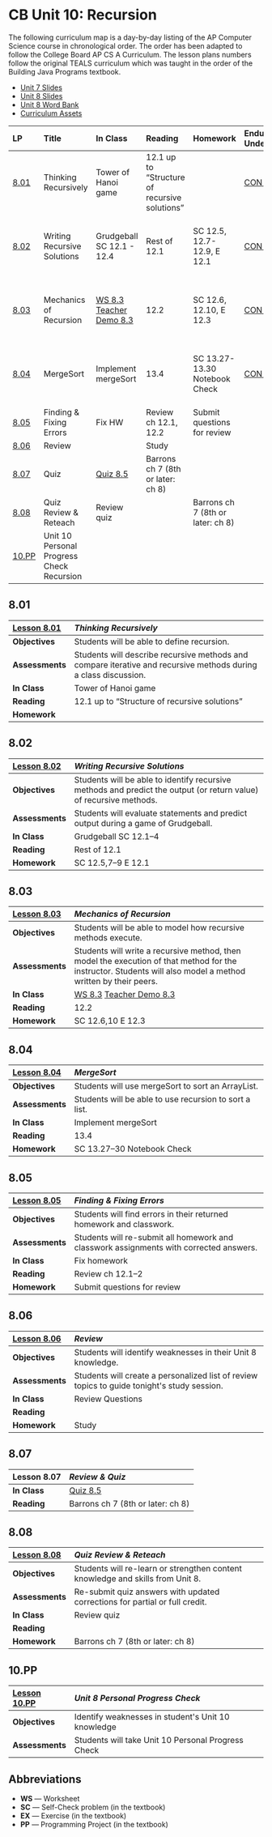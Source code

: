 # CB Unit 10: Recursion

The following curriculum map is a day-by-day listing of the AP Computer Science course in
chronological order. The order has been adapted to follow the College Board AP CS A Curriculum. The lesson plans numbers follow the original TEALS curriculum which was taught in the order of the Building Java Programs textbook.  

- [Unit 7 Slides][]
- [Unit 8 Slides][]
- [Unit 8 Word Bank][]
- [Curriculum Assets][]

| LP | Title | In Class | Reading | Homework | Enduring Understanding | Learning Objective | Essential knowledge |
| :-- | :-- | :----- | :--- | :----- | :-- | :-- | :-- |
| [8.01][] |Thinking Recursively|Tower of Hanoi game|12.1 up to “Structure of recursive solutions”||[CON-2][]|[CON-2.O][]|[CON-2.O.1][],[CON-2.O.2][],[CON-2.O.3][],[CON-2.O.4][],[CON-2.O.5][]
| [8.02][] |Writing Recursive Solutions|Grudgeball SC 12.1 - 12.4|Rest of 12.1|SC 12.5, 12.7-12.9, E 12.1|[CON-2][]|[CON-2.O][]|[CON-2.O.1][],[CON-2.O.2][],[CON-2.O.3][],[CON-2.O.4][],[CON-2.O.5][]
| [8.03][] |Mechanics of Recursion|[WS 8.3][] [Teacher Demo 8.3][]|12.2|SC 12.6, 12.10, E 12.3|[CON-2][]|[CON-2.O][]|[CON-2.O.1][],[CON-2.O.2][],[CON-2.O.3][],[CON-2.O.4][],[CON-2.O.5][]
| [8.04][] |MergeSort|Implement mergeSort|13.4|SC 13.27-13.30 Notebook Check|[CON-2][]|[CON-2.P][],[CON-2.Q][]|[CON-2.P.1][],[CON-2.P.2][],[CON-2.P.3][],[CON-2.P.4][],[CON-2.Q.1][]
| [8.05][] |Finding & Fixing Errors|Fix HW|Review ch 12.1, 12.2|Submit questions for review| | | |
| [8.06][] |Review||Study|| | | |
| [8.07][] |Quiz|[Quiz 8.5][]|Barrons ch 7 (8th or later: ch 8)|| | | |
| [8.08][] |Quiz Review & Reteach|Review quiz||Barrons ch 7 (8th or later: ch 8)|| | | |
| [10.PP][] | Unit 10 Personal Progress Check Recursion || | | | | |

## 8.01

| [Lesson 8.01][]   | _Thinking Recursively_
|:----------------|:-----------------------------
| **Objectives**  | Students will be able to define recursion.
| **Assessments** | Students will describe recursive methods and compare iterative and recursive methods during a class discussion.
| **In Class**    | Tower of Hanoi game
| **Reading**     | 12.1 up to “Structure of recursive solutions”
| **Homework**    |

## 8.02

| [Lesson 8.02][]   | _Writing Recursive Solutions_
|:----------------|:-----------------------------
| **Objectives**  | Students will be able to identify recursive methods and predict the output (or return value) of recursive methods.
| **Assessments** | Students will evaluate statements and predict output during a game of Grudgeball.
| **In Class**    | Grudgeball SC 12.1–4
| **Reading**     | Rest of 12.1
| **Homework**    | SC 12.5,7–9 E 12.1

## 8.03

| [Lesson 8.03][]   | _Mechanics of Recursion_
|:----------------|:-----------------------------
| **Objectives**  | Students will be able to model how recursive methods execute.
| **Assessments** | Students will write a recursive method, then model the execution of that method for the instructor. Students will also model a method written by their peers.
| **In Class**    | [WS 8.3][] [Teacher Demo 8.3][]
| **Reading**     | 12.2
| **Homework**    | SC 12.6,10 E 12.3

## 8.04

| [Lesson 8.04][]   | _MergeSort_
|:----------------|:-----------------------------
| **Objectives**  | Students will use mergeSort to sort an ArrayList.
| **Assessments** | Students will be able to use recursion to sort a list.
| **In Class**    | Implement mergeSort
| **Reading**     | 13.4
| **Homework**    | SC 13.27–30 Notebook Check

## 8.05

| [Lesson 8.05][]   | _Finding & Fixing Errors_
|:----------------|:-----------------------------
| **Objectives**  | Students will find errors in their returned homework and classwork.
| **Assessments** | Students will re-submit all homework and classwork assignments with corrected answers.
| **In Class**    | Fix homework
| **Reading**     | Review ch 12.1–2
| **Homework**    | Submit questions for review

## 8.06

| [Lesson 8.06][]   | _Review_
|:----------------|:-----------------------------
| **Objectives**  | Students will identify weaknesses in their Unit 8 knowledge.
| **Assessments** | Students will create a personalized list of review topics to guide tonight's study session.
| **In Class**    | Review Questions
| **Reading**     |
| **Homework**    | Study

## 8.07

| Lesson 8.07     | _Review & Quiz_
|:----------------|:-----------------------------
| **In Class**    | [Quiz 8.5][]
| **Reading**    | Barrons ch 7 (8th or later: ch 8)

## 8.08

| [Lesson 8.08][]   | _Quiz Review & Reteach_
|:----------------|:-----------------------------
| **Objectives**  | Students will re-learn or strengthen content knowledge and skills from Unit 8.
| **Assessments** | Re-submit quiz answers with updated corrections for partial or full credit.
| **In Class**    | Review quiz
| **Reading**     |
| **Homework**    | Barrons ch 7 (8th or later: ch 8)

## 10.PP

| [Lesson 10.PP][]   | _Unit 8 Personal Progress Check_
|:----------------|:-----------------------------
| **Objectives**  | Identify weaknesses in student's Unit 10 knowledge
| **Assessments** | Students will take Unit 10 Personal Progress Check

## Abbreviations

- **WS** — Worksheet
- **SC** — Self-Check problem (in the textbook)
- **EX** — Exercise (in the textbook)
- **PP** — Programming Project (in the textbook)


[8.00]: Unit8/Lesson-800.md
[8.01]: Unit8/Lesson-801.md
[8.02]: Unit8/Lesson-802.md
[8.03]: Unit8/Lesson-803.md
[8.04]: Unit8/Lesson-804.md
[8.05]: Unit8/Lesson-805.md
[8.06]: Unit8/Lesson-806.md
[8.07]: #807
[8.08]: Unit8/Lesson-808.md
[Curriculum Assets]: ./Assets.md

[Lesson 8.00]: Unit8/Lesson-800.md
[Lesson 8.01]: Unit8/Lesson-801.md
[Lesson 8.02]: Unit8/Lesson-802.md
[Lesson 8.03]: Unit8/Lesson-803.md
[Lesson 8.04]: Unit8/Lesson-804.md
[Lesson 8.05]: Unit8/Lesson-805.md
[Lesson 8.06]: Unit8/Lesson-806.md
[Lesson 8.08]: Unit8/Lesson-808.md

[10.PP]: Lesson-10PP.md
[Lesson 10.PP]: Lesson-10PP.md

[Quiz 8.5]: https://raw.githubusercontent.com/TEALSK12/apcsa-public/master/curriculum/Unit8/Quiz%208.5.docx
[Teacher Demo 8.3]: https://raw.githubusercontent.com/TEALSK12/apcsa-public/master/curriculum/Unit8/Teacher%20Demo%208.3.docx
[Unit 7 Slides]:    https://raw.githubusercontent.com/TEALSK12/apcsa-public/master/curriculum/Unit7/Unit7.pptx
[Unit 8 Slides]:    https://raw.githubusercontent.com/TEALSK12/apcsa-public/master/curriculum/Unit8/Unit8.pptx
[Unit 8 Word Bank]: https://raw.githubusercontent.com/TEALSK12/apcsa-public/master/curriculum/Unit8/Unit%208%20Word%20Bank.docx
[WS 8.3]:   https://raw.githubusercontent.com/TEALSK12/apcsa-public/master/curriculum/Unit8/WS%208.3.docx

[CON-1.A.1]:eu_lo_ek.md#con-1.a.1
[CON-1.A.2]:eu_lo_ek.md#con-1.a.2
[CON-1.A.3]:eu_lo_ek.md#con-1.a.3
[CON-1.A.4]:eu_lo_ek.md#con-1.a.4
[CON-1.A.5]:eu_lo_ek.md#con-1.a.5
[CON-1.A.6]:eu_lo_ek.md#con-1.a.6
[CON-1.A.7]:eu_lo_ek.md#con-1.a.7
[CON-1.A.8]:eu_lo_ek.md#con-1.a.8
[CON-1.A]:eu_lo_ek.md#con-1.a
[CON-1.B.1]:eu_lo_ek.md#con-1.b.1
[CON-1.B.2]:eu_lo_ek.md#con-1.b.2
[CON-1.B.3]:eu_lo_ek.md#con-1.b.3
[CON-1.B.4]:eu_lo_ek.md#con-1.b.4
[CON-1.B.5]:eu_lo_ek.md#con-1.b.5
[CON-1.B]:eu_lo_ek.md#con-1.b
[CON-1.C.1]:eu_lo_ek.md#con-1.c.1
[CON-1.C.2]:eu_lo_ek.md#con-1.c.2
[CON-1.C.3]:eu_lo_ek.md#con-1.c.3
[CON-1.C.4]:eu_lo_ek.md#con-1.c.4
[CON-1.C.5]:eu_lo_ek.md#con-1.c.5
[CON-1.C.6]:eu_lo_ek.md#con-1.c.6
[CON-1.C]:eu_lo_ek.md#con-1.c
[CON-1.D.1]:eu_lo_ek.md#con-1.d.1
[CON-1.D.2]:eu_lo_ek.md#con-1.d.2
[CON-1.D.3]:eu_lo_ek.md#con-1.d.3
[CON-1.D.4]:eu_lo_ek.md#con-1.d.4
[CON-1.D]:eu_lo_ek.md#con-1.d
[CON-1.E.1]:eu_lo_ek.md#con-1.e.1
[CON-1.E.2]:eu_lo_ek.md#con-1.e.2
[CON-1.E.3]:eu_lo_ek.md#con-1.e.3
[CON-1.E]:eu_lo_ek.md#con-1.e
[CON-1.F.1]:eu_lo_ek.md#con-1.f.1
[CON-1.F.2]:eu_lo_ek.md#con-1.f.2
[CON-1.F.3]:eu_lo_ek.md#con-1.f.3
[CON-1.F]:eu_lo_ek.md#con-1.f
[CON-1.G.1]:eu_lo_ek.md#con-1.g.1
[CON-1.G.2]:eu_lo_ek.md#con-1.g.2
[CON-1.G.3]:eu_lo_ek.md#con-1.g.3
[CON-1.G]:eu_lo_ek.md#con-1.g
[CON-1.H.1]:eu_lo_ek.md#con-1.h.1
[CON-1.H.2]:eu_lo_ek.md#con-1.h.2
[CON-1.H.3]:eu_lo_ek.md#con-1.h.3
[CON-1.H.4]:eu_lo_ek.md#con-1.h.4
[CON-1.H]:eu_lo_ek.md#con-1.h
[CON-1]:eu_lo_ek.md#con-1
[CON-2.A.1]:eu_lo_ek.md#con-2.a.1
[CON-2.A.2]:eu_lo_ek.md#con-2.a.2
[CON-2.A.3]:eu_lo_ek.md#con-2.a.3
[CON-2.A.4]:eu_lo_ek.md#con-2.a.4
[CON-2.A.5]:eu_lo_ek.md#con-2.a.5
[CON-2.A]:eu_lo_ek.md#con-2.a
[CON-2.B]:eu_lo_ek.md#con-2.b
[CON-2.C.1]:eu_lo_ek.md#con-2.c.1
[CON-2.C.2]:eu_lo_ek.md#con-2.c.2
[CON-2.C.3]:eu_lo_ek.md#con-2.c.3
[CON-2.C.4]:eu_lo_ek.md#con-2.c.4
[CON-2.C.5]:eu_lo_ek.md#con-2.c.5
[CON-2.C]:eu_lo_ek.md#con-2.c
[CON-2.D.1]:eu_lo_ek.md#con-2.d.1
[CON-2.D.2]:eu_lo_ek.md#con-2.d.2
[CON-2.D]:eu_lo_ek.md#con-2.d
[CON-2.E.1]:eu_lo_ek.md#con-2.e.1
[CON-2.E.2]:eu_lo_ek.md#con-2.e.2
[CON-2.E.3]:eu_lo_ek.md#con-2.e.3
[CON-2.E.4]:eu_lo_ek.md#con-2.e.4
[CON-2.E.5]:eu_lo_ek.md#con-2.e.5
[CON-2.E]:eu_lo_ek.md#con-2.e
[CON-2.F.1]:eu_lo_ek.md#con-2.f.1
[CON-2.F]:eu_lo_ek.md#con-2.f
[CON-2.G.1]:eu_lo_ek.md#con-2.g.1
[CON-2.G.2]:eu_lo_ek.md#con-2.g.2
[CON-2.G]:eu_lo_ek.md#con-2.g
[CON-2.H.1]:eu_lo_ek.md#con-2.h.1
[CON-2.H]:eu_lo_ek.md#con-2.h
[CON-2.I.1.i]:eu_lo_ek.md#con-2.i.1.i
[CON-2.I.1.ii]:eu_lo_ek.md#con-2.i.1.ii
[CON-2.I.1.iii]:eu_lo_ek.md#con-2.i.1.iii
[CON-2.I.1.iv]:eu_lo_ek.md#con-2.i.1.iv
[CON-2.I.1.v]:eu_lo_ek.md#con-2.i.1.v
[CON-2.I.1.vi]:eu_lo_ek.md#con-2.i.1.vi
[CON-2.I.1.vii]:eu_lo_ek.md#con-2.i.1.vii
[CON-2.I.1]:eu_lo_ek.md#con-2.i.1
[CON-2.I.2.i]:eu_lo_ek.md#con-2.i.2.i
[CON-2.I.2.ii]:eu_lo_ek.md#con-2.i.2.ii
[CON-2.I.2]:eu_lo_ek.md#con-2.i.2
[CON-2.I]:eu_lo_ek.md#con-2.i
[CON-2.J.1]:eu_lo_ek.md#con-2.j.1
[CON-2.J.2]:eu_lo_ek.md#con-2.j.2
[CON-2.J]:eu_lo_ek.md#con-2.j
[CON-2.K.1]:eu_lo_ek.md#con-2.k.1
[CON-2.K.2]:eu_lo_ek.md#con-2.k.2
[CON-2.K]:eu_lo_ek.md#con-2.k
[CON-2.L.1]:eu_lo_ek.md#con-2.l.1
[CON-2.L]:eu_lo_ek.md#con-2.l
[CON-2.M.1]:eu_lo_ek.md#con-2.m.1
[CON-2.M]:eu_lo_ek.md#con-2.m
[CON-2.N.1]:eu_lo_ek.md#con-2.n.1
[CON-2.N.2]:eu_lo_ek.md#con-2.n.2
[CON-2.N]:eu_lo_ek.md#con-2.n
[CON-2.O.1]:eu_lo_ek.md#con-2.o.1
[CON-2.O.2]:eu_lo_ek.md#con-2.o.2
[CON-2.O.3]:eu_lo_ek.md#con-2.o.3
[CON-2.O.4]:eu_lo_ek.md#con-2.o.4
[CON-2.O.5]:eu_lo_ek.md#con-2.o.5
[CON-2.O]:eu_lo_ek.md#con-2.o
[CON-2.P.1]:eu_lo_ek.md#con-2.p.1
[CON-2.P.2]:eu_lo_ek.md#con-2.p.2
[CON-2.P.3]:eu_lo_ek.md#con-2.p.3
[CON-2.P.4]:eu_lo_ek.md#con-2.p.4
[CON-2.P]:eu_lo_ek.md#con-2.p
[CON-2.Q.1]:eu_lo_ek.md#con-2.q.1
[CON-2.Q]:eu_lo_ek.md#con-2.q
[CON-2]:eu_lo_ek.md#con-2
[IOC-1.A.1]:eu_lo_ek.md#ioc-1.a.1
[IOC-1.A.2]:eu_lo_ek.md#ioc-1.a.2
[IOC-1.A.3]:eu_lo_ek.md#ioc-1.a.3
[IOC-1.A]:eu_lo_ek.md#ioc-1.a
[IOC-1.B.1]:eu_lo_ek.md#ioc-1.b.1
[IOC-1.B.2]:eu_lo_ek.md#ioc-1.b.2
[IOC-1.B]:eu_lo_ek.md#ioc-1.b
[IOC-1]:eu_lo_ek.md#ioc-1
[MOD-1.A.1]:eu_lo_ek.md#mod-1.a.1
[MOD-1.A.2]:eu_lo_ek.md#mod-1.a.2
[MOD-1.A]:eu_lo_ek.md#mod-1.a
[MOD-1.B.1]:eu_lo_ek.md#mod-1.b.1
[MOD-1.B.2]:eu_lo_ek.md#mod-1.b.2
[MOD-1.B]:eu_lo_ek.md#mod-1.b
[MOD-1.C.1]:eu_lo_ek.md#mod-1.c.1
[MOD-1.C.2]:eu_lo_ek.md#mod-1.c.2
[MOD-1.C.3]:eu_lo_ek.md#mod-1.c.3
[MOD-1.C.4]:eu_lo_ek.md#mod-1.c.4
[MOD-1.C.5]:eu_lo_ek.md#mod-1.c.5
[MOD-1.C.6]:eu_lo_ek.md#mod-1.c.6
[MOD-1.C]:eu_lo_ek.md#mod-1.c
[MOD-1.D.1]:eu_lo_ek.md#mod-1.d.1
[MOD-1.D.2]:eu_lo_ek.md#mod-1.d.2
[MOD-1.D.3]:eu_lo_ek.md#mod-1.d.3
[MOD-1.D.4]:eu_lo_ek.md#mod-1.d.4
[MOD-1.D]:eu_lo_ek.md#mod-1.d
[MOD-1.E.1]:eu_lo_ek.md#mod-1.e.1
[MOD-1.E.2]:eu_lo_ek.md#mod-1.e.2
[MOD-1.E.3]:eu_lo_ek.md#mod-1.e.3
[MOD-1.E.4]:eu_lo_ek.md#mod-1.e.4
[MOD-1.E.5]:eu_lo_ek.md#mod-1.e.5
[MOD-1.E.6]:eu_lo_ek.md#mod-1.e.6
[MOD-1.E.7]:eu_lo_ek.md#mod-1.e.7
[MOD-1.E.8]:eu_lo_ek.md#mod-1.e.8
[MOD-1.E]:eu_lo_ek.md#mod-1.e
[MOD-1.F.1]:eu_lo_ek.md#mod-1.f.1
[MOD-1.F.2]:eu_lo_ek.md#mod-1.f.2
[MOD-1.F.3]:eu_lo_ek.md#mod-1.f.3
[MOD-1.F]:eu_lo_ek.md#mod-1.f
[MOD-1.G.1]:eu_lo_ek.md#mod-1.g.1
[MOD-1.G]:eu_lo_ek.md#mod-1.g
[MOD-1.H.1]:eu_lo_ek.md#mod-1.h.1
[MOD-1.H]:eu_lo_ek.md#mod-1.h
[MOD-1]:eu_lo_ek.md#mod-1
[MOD-2.A.1]:eu_lo_ek.md#mod-2.a.1
[MOD-2.A.2]:eu_lo_ek.md#mod-2.a.2
[MOD-2.A.3]:eu_lo_ek.md#mod-2.a.3
[MOD-2.A.4]:eu_lo_ek.md#mod-2.a.4
[MOD-2.A.5]:eu_lo_ek.md#mod-2.a.5
[MOD-2.A.6]:eu_lo_ek.md#mod-2.a.6
[MOD-2.A]:eu_lo_ek.md#mod-2.a
[MOD-2.B.1]:eu_lo_ek.md#mod-2.b.1
[MOD-2.B.2]:eu_lo_ek.md#mod-2.b.2
[MOD-2.B.3]:eu_lo_ek.md#mod-2.b.3
[MOD-2.B.4]:eu_lo_ek.md#mod-2.b.4
[MOD-2.B.5]:eu_lo_ek.md#mod-2.b.5
[MOD-2.B]:eu_lo_ek.md#mod-2.b
[MOD-2.C.1]:eu_lo_ek.md#mod-2.c.1
[MOD-2.C.2]:eu_lo_ek.md#mod-2.c.2
[MOD-2.C.3]:eu_lo_ek.md#mod-2.c.3
[MOD-2.C.4]:eu_lo_ek.md#mod-2.c.4
[MOD-2.C.5]:eu_lo_ek.md#mod-2.c.5
[MOD-2.C]:eu_lo_ek.md#mod-2.c
[MOD-2.D.1]:eu_lo_ek.md#mod-2.d.1
[MOD-2.D.2]:eu_lo_ek.md#mod-2.d.2
[MOD-2.D.3]:eu_lo_ek.md#mod-2.d.3
[MOD-2.D.4]:eu_lo_ek.md#mod-2.d.4
[MOD-2.D.5]:eu_lo_ek.md#mod-2.d.5
[MOD-2.D.6]:eu_lo_ek.md#mod-2.d.6
[MOD-2.D.7]:eu_lo_ek.md#mod-2.d.7
[MOD-2.D]:eu_lo_ek.md#mod-2.d
[MOD-2.E.1]:eu_lo_ek.md#mod-2.e.1
[MOD-2.E.2]:eu_lo_ek.md#mod-2.e.2
[MOD-2.E]:eu_lo_ek.md#mod-2.e
[MOD-2.F.1]:eu_lo_ek.md#mod-2.f.1
[MOD-2.F.2]:eu_lo_ek.md#mod-2.f.2
[MOD-2.F.3]:eu_lo_ek.md#mod-2.f.3
[MOD-2.F.4]:eu_lo_ek.md#mod-2.f.4
[MOD-2.F]:eu_lo_ek.md#mod-2.f
[MOD-2.G.1]:eu_lo_ek.md#mod-2.g.1
[MOD-2.G.2]:eu_lo_ek.md#mod-2.g.2
[MOD-2.G.3]:eu_lo_ek.md#mod-2.g.3
[MOD-2.G.4]:eu_lo_ek.md#mod-2.g.4
[MOD-2.G.5]:eu_lo_ek.md#mod-2.g.5
[MOD-2.G]:eu_lo_ek.md#mod-2.g
[MOD-2.H.1]:eu_lo_ek.md#mod-2.h.1
[MOD-2.H]:eu_lo_ek.md#mod-2.h
[MOD-2]:eu_lo_ek.md#mod-2
[MOD-3.A.1]:eu_lo_ek.md#mod-3.a.1
[MOD-3.A.2]:eu_lo_ek.md#mod-3.a.2
[MOD-3.A.3]:eu_lo_ek.md#mod-3.a.3
[MOD-3.A.4]:eu_lo_ek.md#mod-3.a.4
[MOD-3.A]:eu_lo_ek.md#mod-3.a
[MOD-3.B.1]:eu_lo_ek.md#mod-3.b.1
[MOD-3.B.10]:eu_lo_ek.md#mod-3.b.10
[MOD-3.B.14]:eu_lo_ek.md#mod-3.b.14
[MOD-3.B.15]:eu_lo_ek.md#mod-3.b.15
[MOD-3.B.2]:eu_lo_ek.md#mod-3.b.2
[MOD-3.B.3]:eu_lo_ek.md#mod-3.b.3
[MOD-3.B.4]:eu_lo_ek.md#mod-3.b.4
[MOD-3.B.5]:eu_lo_ek.md#mod-3.b.5
[MOD-3.B.6]:eu_lo_ek.md#mod-3.b.6
[MOD-3.B.7]:eu_lo_ek.md#mod-3.b.7
[MOD-3.B.8]:eu_lo_ek.md#mod-3.b.8
[MOD-3.B.9]:eu_lo_ek.md#mod-3.b.9
[MOD-3.B]:eu_lo_ek.md#mod-3.b
[MOD-3.C.1]:eu_lo_ek.md#mod-3.c.1
[MOD-3.C.2]:eu_lo_ek.md#mod-3.c.2
[MOD-3.C.3]:eu_lo_ek.md#mod-3.c.3
[MOD-3.C.4]:eu_lo_ek.md#mod-3.c.4
[MOD-3.C]:eu_lo_ek.md#mod-3.c
[MOD-3.D.1]:eu_lo_ek.md#mod-3.d.1
[MOD-3.D.2]:eu_lo_ek.md#mod-3.d.2
[MOD-3.D.3]:eu_lo_ek.md#mod-3.d.3
[MOD-3.D]:eu_lo_ek.md#mod-3.d
[MOD-3.E.1]:eu_lo_ek.md#mod-3.e.1
[MOD-3.E.2]:eu_lo_ek.md#mod-3.e.2
[MOD-3.E.3]:eu_lo_ek.md#mod-3.e.3
[MOD-3.E.4]:eu_lo_ek.md#mod-3.e.4
[MOD-3.E]:eu_lo_ek.md#mod-3.e
[MOD-3]:eu_lo_ek.md#mod-3
[VAR-1.A.1]:eu_lo_ek.md#var-1.a.1
[VAR-1.A]:eu_lo_ek.md#var-1.a
[VAR-1.B.1]:eu_lo_ek.md#var-1.b.1
[VAR-1.B.2]:eu_lo_ek.md#var-1.b.2
[VAR-1.B.3]:eu_lo_ek.md#var-1.b.3
[VAR-1.B]:eu_lo_ek.md#var-1.b
[VAR-1.C.1]:eu_lo_ek.md#var-1.c.1
[VAR-1.C.2]:eu_lo_ek.md#var-1.c.2
[VAR-1.C.3]:eu_lo_ek.md#var-1.c.3
[VAR-1.C.4]:eu_lo_ek.md#var-1.c.4
[VAR-1.C]:eu_lo_ek.md#var-1.c
[VAR-1.D.1]:eu_lo_ek.md#var-1.d.1
[VAR-1.D.2]:eu_lo_ek.md#var-1.d.2
[VAR-1.D]:eu_lo_ek.md#var-1.d
[VAR-1.E.1]:eu_lo_ek.md#var-1.e.1
[VAR-1.E.10]:eu_lo_ek.md#var-1.e.10
[VAR-1.E.11]:eu_lo_ek.md#var-1.e.11
[VAR-1.E.12.i]:eu_lo_ek.md#var-1.e.12.i
[VAR-1.E.12.ii]:eu_lo_ek.md#var-1.e.12.ii
[VAR-1.E.12.iii]:eu_lo_ek.md#var-1.e.12.iii
[VAR-1.E.12]:eu_lo_ek.md#var-1.e.12
[VAR-1.E.13]:eu_lo_ek.md#var-1.e.13
[VAR-1.E.2]:eu_lo_ek.md#var-1.e.2
[VAR-1.E.3]:eu_lo_ek.md#var-1.e.3
[VAR-1.E.4]:eu_lo_ek.md#var-1.e.4
[VAR-1.E.5]:eu_lo_ek.md#var-1.e.5
[VAR-1.E]:eu_lo_ek.md#var-1.e
[VAR-1.F.1]:eu_lo_ek.md#var-1.f.1
[VAR-1.F.2]:eu_lo_ek.md#var-1.f.2
[VAR-1.F]:eu_lo_ek.md#var-1.f
[VAR-1.G.1]:eu_lo_ek.md#var-1.g.1
[VAR-1.G.2]:eu_lo_ek.md#var-1.g.2
[VAR-1.G.3]:eu_lo_ek.md#var-1.g.3
[VAR-1.G.4]:eu_lo_ek.md#var-1.g.4
[VAR-1.G]:eu_lo_ek.md#var-1.g
[VAR-1.H.1]:eu_lo_ek.md#var-1.h.1
[VAR-1.H.2]:eu_lo_ek.md#var-1.h.2
[VAR-1.H]:eu_lo_ek.md#var-1.h
[VAR-1]:eu_lo_ek.md#var-1
[VAR-2.A.1]:eu_lo_ek.md#var-2.a.1
[VAR-2.A.2]:eu_lo_ek.md#var-2.a.2
[VAR-2.A.3]:eu_lo_ek.md#var-2.a.3
[VAR-2.A.4]:eu_lo_ek.md#var-2.a.4
[VAR-2.A.5]:eu_lo_ek.md#var-2.a.5
[VAR-2.A.6]:eu_lo_ek.md#var-2.a.6
[VAR-2.A.7]:eu_lo_ek.md#var-2.a.7
[VAR-2.A]:eu_lo_ek.md#var-2.a
[VAR-2.B.1]:eu_lo_ek.md#var-2.b.1
[VAR-2.B.2]:eu_lo_ek.md#var-2.b.2
[VAR-2.B.3]:eu_lo_ek.md#var-2.b.3
[VAR-2.B]:eu_lo_ek.md#var-2.b
[VAR-2.C.1]:eu_lo_ek.md#var-2.c.1
[VAR-2.C.2]:eu_lo_ek.md#var-2.c.2
[VAR-2.C.3]:eu_lo_ek.md#var-2.c.3
[VAR-2.C.4]:eu_lo_ek.md#var-2.c.4
[VAR-2.C]:eu_lo_ek.md#var-2.c
[VAR-2.D.1]:eu_lo_ek.md#var-2.d.1
[VAR-2.D.2]:eu_lo_ek.md#var-2.d.2
[VAR-2.D.3]:eu_lo_ek.md#var-2.d.3
[VAR-2.D.4]:eu_lo_ek.md#var-2.d.4
[VAR-2.D.5]:eu_lo_ek.md#var-2.d.5
[VAR-2.D.6]:eu_lo_ek.md#var-2.d.6
[VAR-2.D.7]:eu_lo_ek.md#var-2.d.7
[VAR-2.D]:eu_lo_ek.md#var-2.d
[VAR-2.E.1]:eu_lo_ek.md#var-2.e.1
[VAR-2.E.2]:eu_lo_ek.md#var-2.e.2
[VAR-2.E.3]:eu_lo_ek.md#var-2.e.3
[VAR-2.E.4]:eu_lo_ek.md#var-2.e.4
[VAR-2.E]:eu_lo_ek.md#var-2.e
[VAR-2.F.1]:eu_lo_ek.md#var-2.f.1
[VAR-2.F.2]:eu_lo_ek.md#var-2.f.2
[VAR-2.F.3]:eu_lo_ek.md#var-2.f.3
[VAR-2.F.4]:eu_lo_ek.md#var-2.f.4
[VAR-2.F.5]:eu_lo_ek.md#var-2.f.5
[VAR-2.F]:eu_lo_ek.md#var-2.f
[VAR-2.G.1]:eu_lo_ek.md#var-2.g.1
[VAR-2.G.2]:eu_lo_ek.md#var-2.g.2
[VAR-2.G.3]:eu_lo_ek.md#var-2.g.3
[VAR-2.G]:eu_lo_ek.md#var-2.g
[VAR-2]:eu_lo_ek.md#var-2